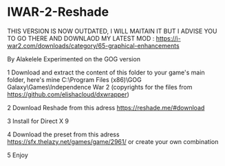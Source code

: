 # IWAR-2-Reshade

THIS VERSION IS NOW OUTDATED, I WILL MAITAIN IT BUT I ADVISE YOU TO GO THERE AND DOWNLAOD MY LATEST MOD : https://i-war2.com/downloads/category/65-graphical-enhancements

By Alakelele
Experimented on the GOG version

1 Download and extract the content of this folder to your game's main folder, here's mine C:\Program Files (x86)\GOG Galaxy\Games\Independence War 2 (copyrights for the files from https://github.com/elishacloud/dxwrapper)

2 Download Reshade from this adress https://reshade.me/#download

3 Install for Direct X 9

4 Download the preset from this adress https://sfx.thelazy.net/games/game/2961/ or create your own combination

5 Enjoy
